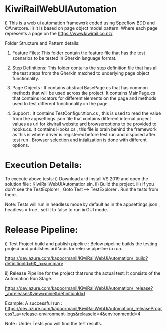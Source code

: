 # KiwiRailWebUIAutomation

i) This is a web ui automation framework coded using Specflow BDD and C#.netcore.
ii) It is based on page object model pattern. Where each page represents a page on the https://www.kiwirail.co.nz/

Folder Structure and Pattern details:
1) Feature Files: This folder contain the feature file that has the test scenarios to be tested in Gherkin language format.
2) Step Definitions: This folder contains the step definition file that has all the test steps from the Gherkin matched to underlying
                     page object functionality.
                     
3) Page Objects : It contains abstract BasePage.cs that has common methods that will be used across the project.
                  It contains MainPage.cs that contains locators for different elements on the page and methods used 
                  to test different functionality on the page.
                  
4) Support : It contains TestConfiguration.cs , this is used to read the value from the appsettings.json file that contains
             different internal project values as url for kiwirail website and browseroptions to be provided to hooks.cs.
             It contains Hooks.cs , this file is brain behind the framework as this is where driver is registered before test run 
             and disposed after test run . Browser selection and intialization is done with different options.
 

# Execution Details:

To execute above tests:
i) Download and install VS 2019 and open the solution file : KiwiRailWebUIAutomation.sln. 
ii) Build the project.
iii) If you don't see the TestExplorer , Goto Test --> TestExplorer . Run the tests from there.

Note: Tests will run in headless mode by default as in the appsettings.json , headless = true , set it to false to run in GUI mode.

# Release Pipeline:
i) Test Project build and publish pipeline : 
Below pipeline builds the testing project and publishes artifacts for release pipeline to run.

https://dev.azure.com/kapoormanil/KiwiRailWebUiAutomation/_build?definitionId=6&_a=summary

ii) Release Pipeline for the project that runs the actual test: It consists of the Automation Run Stage.

https://dev.azure.com/kapoormanil/KiwiRailWebUiAutomation/_release?_a=releases&view=mine&definitionId=1

Example: A successful run : https://dev.azure.com/kapoormanil/KiwiRailWebUiAutomation/_releaseProgress?_a=release-environment-logs&releaseId=4&environmentId=4

Note : Under Tests you will find the test results.
